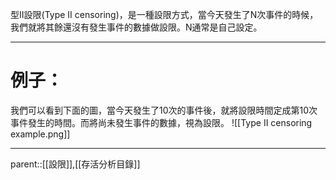型II設限(Type II censoring)，是一種設限方式，當今天發生了N次事件的時候，我們就將其餘還沒有發生事件的數據做設限。N通常是自己設定。
- - -
# 例子：
我們可以看到下面的圖，當今天發生了10次的事件後，就將設限時間定成第10次事件發生的時間。而將尚未發生事件的數據，視為設限。
![[Type II censoring example.png]]
- - -
parent::[[設限]],[[存活分析目錄]]